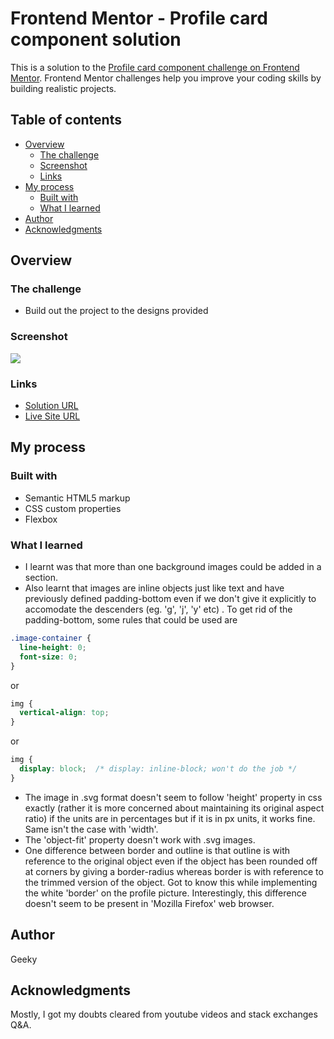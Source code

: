 # Frontend Mentor - Profile card component solution

This is a solution to the [Profile card component challenge on Frontend Mentor](https://www.frontendmentor.io/challenges/profile-card-component-cfArpWshJ). Frontend Mentor challenges help you improve your coding skills by building realistic projects. 

## Table of contents

- [Overview](#overview)
  - [The challenge](#the-challenge)
  - [Screenshot](#screenshot)
  - [Links](#links)
- [My process](#my-process)
  - [Built with](#built-with)
  - [What I learned](#what-i-learned)
- [Author](#author)
- [Acknowledgments](#acknowledgments)

## Overview

### The challenge

- Build out the project to the designs provided

### Screenshot

![](./screenshot_desktop)

### Links

- [Solution URL](https://github.com/geeky-amat/profile-card-component-main)
- [Live Site URL](https://geeky-amat.github.io/profile-card-component-main/)

## My process

### Built with

- Semantic HTML5 markup
- CSS custom properties
- Flexbox


### What I learned

- I learnt was that more than one background images could be added in a section.
- Also learnt that images are inline objects just like text and have previously defined padding-bottom even if we don't give it explicitly to accomodate the descenders (eg. 'g', 'j', 'y' etc) . To get rid of the padding-bottom, some rules that could be used are
```css
.image-container {
  line-height: 0;
  font-size: 0;
}
```
or
```css
img {
  vertical-align: top;
}
```
or
```css
img {
  display: block;  /* display: inline-block; won't do the job */
}
```
- The image in .svg format doesn't seem to follow 'height' property in css exactly (rather it is more concerned about maintaining its original aspect ratio) if the units are in percentages but if it is in px units, it works fine. Same isn't the case with 'width'.
- The 'object-fit' property doesn't work with .svg images.
- One difference between border and outline is that outline is with reference to the original object even if the object has been rounded off at corners by giving a border-radius whereas border is with reference to the trimmed version of the object. Got to know this while implementing the white 'border' on the profile picture. Interestingly, this difference doesn't seem to be present in 'Mozilla Firefox' web browser.


## Author

Geeky

## Acknowledgments

Mostly, I got my doubts cleared from youtube videos and stack exchanges Q&A.
